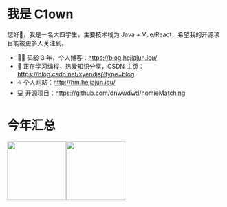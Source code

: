 # 我是 C1own

您好👋，我是一名大四学生，主要技术栈为 Java + Vue/React，希望我的开源项目能被更多人关注到。

- 🧑‍💻 码龄 3 年，个人博客：https://blog.hejiajun.icu/
- 🌱 正在学习编程，热爱知识分享，CSDN 主页：https://blog.csdn.net/xyendjsj?type=blog
- ⭐️ 个人网站：http://hm.hejiajun.icu/
- 💻 开源项目：https://github.com/dnwwdwd/homieMatching

# 今年汇总
<img align="" height="137px" src="https://github-readme-stats.vercel.app/api?username=dnwwdwd&hide_title=true&hide_border=true&show_icons=true&include_all_commits=true&line_height=21&bg_color=0,EC6C6C,FFD479,FFFC79,73FA79&theme=graywhite&locale=cn" /><img align="" height="137px" src="https://github-readme-stats.vercel.app/api/top-langs/?username=liyupi&hide_title=true&hide_border=true&layout=compact&bg_color=0,73FA79,73FDFF,D783FF&theme=graywhite&locale=cn" />
